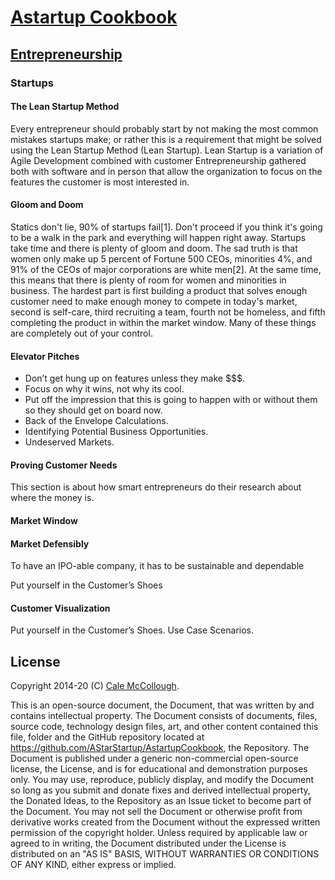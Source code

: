 # [Astartup Cookbook](../)

## [Entrepreneurship](./)

### Startups

#### The Lean Startup Method

Every entrepreneur should probably start by not making the most common mistakes startups make; or rather this is a requirement that might be solved using the Lean Startup Method (Lean Startup). Lean Startup is a variation of Agile Development combined with customer Entrepreneurship gathered both with software and in person that allow the organization to focus on the features the customer is most interested in.

#### Gloom and Doom

Statics don't lie, 90% of startups fail[1]. Don't proceed if you think it's going to be a walk in the park and everything will happen right away. Startups take time and there is plenty of gloom and doom. The sad truth is that women only make up 5 percent of Fortune 500 CEOs, minorities 4%, and 91% of the CEOs of major corporations are white men[2]. At the same time, this means that there is plenty of room for women and minorities in business. The hardest part is first building a product that solves enough customer need to make enough money to compete in today's market, second is self-care, third recruiting a team, fourth not be homeless, and fifth completing the product in within the market window. Many of these things are completely out of your control.

#### Elevator Pitches

* Don’t get hung up on features unless they make $$$.
* Focus on why it wins, not why its cool.
* Put off the impression that this is going to happen with or without them so they should get on board now.
* Back of the Envelope Calculations.
* Identifying Potential Business Opportunities.
* Undeserved Markets.

#### Proving Customer Needs

This section is about how smart entrepreneurs do their research about where the money is.

#### Market Window

#### Market Defensibly

To have an IPO-able company, it has to be sustainable and dependable

Put yourself in the Customer’s Shoes

#### Customer Visualization

Put yourself in the Customer’s Shoes. Use Case Scenarios.

## License

Copyright 2014-20 (C) [Cale McCollough](https://cookingwithcale.org).

This is an open-source document, the Document, that was written by and contains intellectual property. The Document consists of documents, files, source code, technology design files, art, and other content contained this file, folder and the GitHub repository located at <https://github.com/AStarStartup/AstartupCookbook>, the Repository. The Document is published under a generic non-commercial open-source license, the License, and is for educational and demonstration purposes only. You may use, reproduce, publicly display, and modify the Document so long as you submit and donate fixes and derived intellectual property, the Donated Ideas, to the Repository as an Issue ticket to become part of the Document. You may not sell the Document or otherwise profit from derivative works created from the Document without the expressed written permission of the copyright holder. Unless required by applicable law or agreed to in writing, the Document distributed under the License is distributed on an "AS IS" BASIS, WITHOUT WARRANTIES OR CONDITIONS OF ANY KIND, either express or implied.
